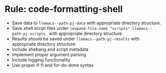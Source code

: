 <!-- ---
!-- title: 2025-01-05 09:07:20
!-- author: Yusuke Watanabe
!-- date: /home/ywatanabe/proj/llemacs/workspace/resources/prompts/components/03_rules/code-formatting-shell.md
!-- --- -->

# Rule: code-formatting-shell
* Save data to `llemacs--path-pj-data` with appropriate directory structure.
* Save shell script files under `(expand-file-name "scripts" llemacs--path-pj-scripts_` with appropriate directory structure.
* Results should be saved under `llemacs--path-pj-results` with appropriate directory structure.
* Include shebang and script metadata
* Implement proper argument parsing
* Include logging functionality
* Use proper if-fi and for-do-done syntax